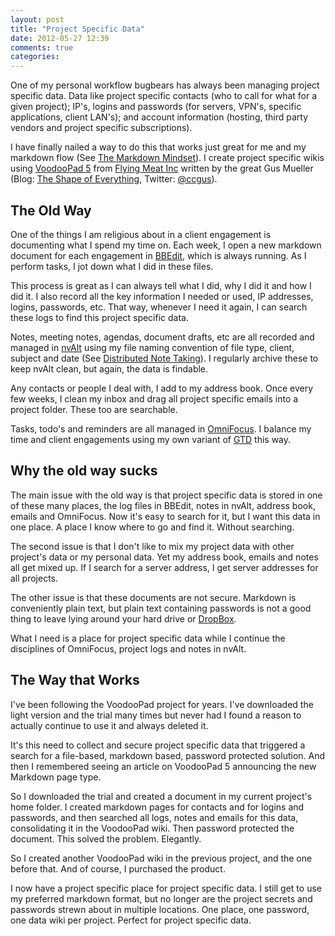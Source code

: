 ```yaml
---
layout: post
title: "Project Specific Data"
date: 2012-05-27 12:39
comments: true
categories: 
---
```


One of my personal workflow bugbears has always been managing project specific data. Data like project specific contacts (who to call for what for a given project); IP's, logins and passwords (for servers, VPN's, specific applications, client LAN's); and account information (hosting, third party vendors and project specific subscriptions). 

I have finally nailed a way to do this that works just great for me and my markdown flow (See [The Markdown Mindset](http://hiltmon.com/blog/2012/02/20/the-markdown-mindset/)). I create project specific wikis using [VoodooPad 5](http://flyingmeat.com/voodoopad/) from [Flying Meat Inc](http://flyingmeat.com/) written by the great Gus Mueller (Blog: [The Shape of Everything](http://shapeof.com/), Twitter: [@ccgus](http://twitter.com/#!/ccgus)).

## The Old Way

One of the things I am religious about in a client engagement is documenting what I spend my time on. Each week, I open a new markdown document for each engagement in [BBEdit](http://www.barebones.com/products/bbedit/index.html), which is always running. As I perform tasks, I jot down what I did in these files.

This process is great as I can always tell what I did, why I did it and how I did it. I also record all the key information I needed or used, IP addresses, logins, passwords, etc. That way, whenever I need it again, I can search these logs to find this project specific data.

Notes, meeting notes, agendas, document drafts, etc are all recorded and managed in [nvAlt](http://brettterpstra.com/project/nvalt/) using my file naming convention of file type, client, subject and date (See [Distributed Note Taking](http://www.hiltmon.com/blog/2012/05/22/distributed-note-taking/)). I regularly archive these to keep nvAlt clean, but again, the data is findable.

Any contacts or people I deal with, I add to my address book. Once every few weeks, I clean my inbox and drag all project specific emails into a project folder. These too are searchable.

Tasks, todo's and reminders are all managed in [OmniFocus](http://www.omnigroup.com/products/omnifocus/). I balance my time and client engagements using my own variant of [GTD](http://en.wikipedia.org/wiki/Getting_Things_Done) this way.

## Why the old way sucks

The main issue with the old way is that project specific data is stored in one of these many places, the log files in BBEdit, notes in nvAlt, address book, emails and OmniFocus. Now it's easy to search for it, but I want this data in one place. A place I know where to go and find it. Without searching.

The second issue is that I don't like to mix my project data with other project's data or my personal data. Yet my address book, emails and notes all get mixed up. If I search for a server address, I get server addresses for all projects.

The other issue is that these documents are not secure. Markdown is conveniently plain text, but plain text containing passwords is not a good thing to leave lying around your hard drive or [DropBox](http://www.dropbox.com/).

What I need is a place for project specific data while I continue the disciplines of OmniFocus, project logs and notes in nvAlt.

## The Way that Works

I've been following the VoodooPad project for years. I've downloaded the light version and the trial many times but never had I found a reason to actually continue to use it and always deleted it.

It's this need to collect and secure project specific data that triggered a search for a file-based, markdown based, password protected solution. And then I remembered seeing an article on VoodooPad 5 announcing the new Markdown page type.

So I downloaded the trial and created a document in my current project's home folder. I created markdown pages for contacts and for logins and passwords, and then searched all logs, notes and emails for this data, consolidating it in the VoodooPad wiki. Then password protected the document. This solved the problem. Elegantly.

So I created another VoodooPad wiki in the previous project, and the one before that. And of course, I purchased the product.

I now have a project specific place for project specific data. I still get to use my preferred markdown format, but no longer are the project secrets and passwords strewn about in multiple locations. One place, one password, one data wiki per project. Perfect for project specific data.

